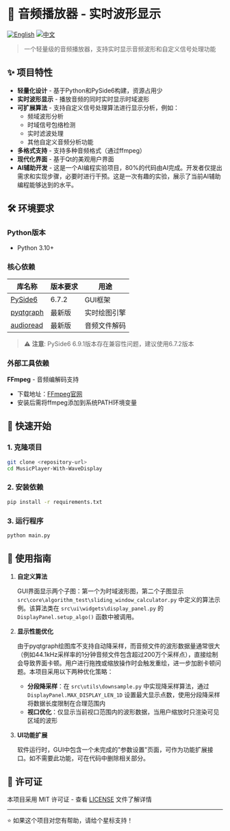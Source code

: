 # 🎵 音频播放器 - 实时波形显示

[![English](https://img.shields.io/badge/lang-English-blue.svg)](README.md)
[![中文](https://img.shields.io/badge/lang-中文-red.svg)](README_zh.md)


> 一个轻量级的音频播放器，支持实时显示音频波形和自定义信号处理功能

## ✨ 项目特性

- **轻量化设计** - 基于Python和PySide6构建，资源占用少
- **实时波形显示** - 播放音频的同时实时显示时域波形
- **可扩展算法** - 支持自定义信号处理算法进行显示分析，例如：
    - 频域波形分析
    - 时域信号包络检测
    - 实时滤波处理
    - 其他自定义音频分析功能
- **多格式支持** - 支持多种音频格式（通过ffmpeg）
- **现代化界面** - 基于Qt的美观用户界面
- **AI辅助开发** - 这是一个AI编程实验项目，80%的代码由AI完成。开发者仅提出需求和实现步骤，必要时进行干预。这是一次有趣的实验，展示了当前AI辅助编程能够达到的水平。

## 🛠️ 环境要求

### Python版本
- Python 3.10+

### 核心依赖

| 库名称 | 版本要求 | 用途 |
|--------|----------|------|
| [PySide6](https://pypi.org/project/PySide6/) | 6.7.2 | GUI框架 |
| [pyqtgraph](https://github.com/pyqtgraph/pyqtgraph) | 最新版 | 实时绘图引擎 |
| [audioread](https://github.com/beetbox/audioread) | 最新版 | 音频文件解码 |

> ⚠️ **注意**: PySide6 6.9.1版本存在兼容性问题，建议使用6.7.2版本

### 外部工具依赖

**FFmpeg** - 音频编解码支持
- 下载地址：[FFmpeg官网](https://ffmpeg.org/download.html#build-windows)
- 安装后需将ffmpeg添加到系统PATH环境变量

## 🚀 快速开始

### 1. 克隆项目
```bash
git clone <repository-url>
cd MusicPlayer-With-WaveDisplay
```

### 2. 安装依赖
```bash
pip install -r requirements.txt
```

### 3. 运行程序
```bash
python main.py
```

## 📖 使用指南

1. **自定义算法**
    
    GUI界面显示两个子图：第一个为时域波形图，第二个子图显示 `src\core\algorithm_test\sliding_window_calculator.py` 中定义的算法示例。该算法类在 `src\ui\widgets\display_panel.py` 的 `DisplayPanel.setup_algo()` 函数中被调用。

2. **显示性能优化**
    
    由于pyqtgraph绘图库不支持自动降采样，而音频文件的波形数据量通常很大（例如44.1kHz采样率的1分钟音频文件包含超过200万个采样点），直接绘制会导致界面卡顿。用户进行拖拽或缩放操作时会触发重绘，进一步加剧卡顿问题。本项目采用以下两种优化策略：
    
    - **分段降采样**：在 `src\utils\downsample.py` 中实现降采样算法，通过 `DisplayPanel.MAX_DISPLAY_LEN_1D` 设置最大显示点数，使用分段降采样将数据长度限制在合理范围内
    - **视口优化**：仅显示当前视口范围内的波形数据，当用户缩放时只渲染可见区域的波形

3. **UI功能扩展**
    
    软件运行时，GUI中包含一个未完成的"参数设置"页面，可作为功能扩展接口。如不需要此功能，可在代码中删除相关部分。

## 📄 许可证

本项目采用 MIT 许可证 - 查看 [LICENSE](LICENSE) 文件了解详情

---

⭐ 如果这个项目对您有帮助，请给个星标支持！




